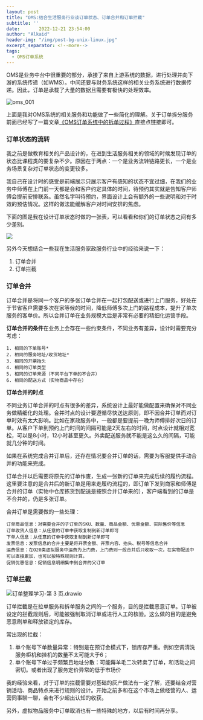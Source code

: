 ```yaml
---
layout: post
title: "OMS:结合生活服务行业谈订单状态、订单合并和订单拦截"
subtitle: ''
date:       2022-12-21 23:54:00
author: "Alkaid"
header-img: "/img/post-bg-unix-linux.jpg"
excerpt_separator: <!--more-->
tags:
  - OMS订单系统
---
```


OMS是业务中台中很重要的部分，承接了来自上游系统的数据，进行处理并向下游的系统传递（如WMS）。中间还要与财务系统这样的相关业务系统进行数据传递。因此，订单是承载了大量的数据且需要有极快的处理效率。

 <!--more-->

![oms_001](https://p.ipic.vip/3nuoha.png)

上面是我对OMS系统的相关服务和功能做了一些简化的理解。关于订单拆分服务前面已经写了一篇文章[《OMS订单系统中的拆单过程》](https://www.ifoz.net/2022/12/18/How-to-split-orders-in-OMS/)直接点链接即可。



### 订单状态的流转

我之前是做教育相关的产品设计的，在进到生活服务相关的领域的时候发现订单的状态比课程类的要复杂不少。原因在于两点：一个是业务流转链路更长，一个是业务场景复杂对订单状态的变更较多。

我自己在设计时的感受是前端展示只展示客户有感知的状态不宜过细，在我们的业务中师傅在上门前一天都是会和客户约定具体的时间，待预约其实就是告知客户师傅会提前安排联系。虽然名字叫待预约，界面设计上会有额外的一些说明和对于时效的预估情况。这样的做法能缓解客户对时间安排的焦虑。



下面的图是我在设计订单状态时做的一张表，可以看看和你们的订单状态之间有多少差别。

![](https://p.ipic.vip/lzhgi8.png)



另外今天想结合一些我在生活服务家政服务行业中的经验来说一下：

1. 订单合并
2. 订单拦截



### 订单合并
订单合并是将同一个客户的多张订单合并在一起打包配送或进行上门服务，好处在于节省客户需要多次在家等候的时间，降低师傅多次上门的路程成本，提升了单次服务的客单价。所以合并订单在业务规模大后是非常有必要的精细化运营手段。

**订单合并的条件**在业务上会存在一些约束条件，不同业务有差异，设计时需要充分考虑：

 	1. 相同的下单账号*
 	2. 相同的服务地址/收货地址*
 	3. 相同的开票抬头
 	4. 相同的订单类型
 	5. 相同的订单来源（不同平台下单的不合并）
 	6. 相同的配送方式（实物商品中存在）



**订单合并的时点**

不同业务订单合并的时点有很多的差异，系统设计上最好能做配置来确保对不同业务做精细化的处理。合并时点的设计要遵循尽快送达原则，即不因合并订单而对订单时效有太大影响。比如在家政服务中，一般都是要提前一晚为师傅排好次日的订单。从客户下单到预约上门时间的间隔可能是2天左右的时间，时点设计就相对宽松，可以是8小时，12小时甚至更久。外卖配送服务就不能是这么久的间隔，可能就几分钟的时间。

如果在系统完成合并订单后，还存在情况要合并订单的话，需要为客服提供手动合并的功能来完成。



订单合并以后需要将原先的订单作废，生成一张新的订单来完成后续的履约流程。这里要注意的是合并后的新订单是用来走履约流程的，即订单下发到商家和师傅是合并的订单（实物中仓库拣货到配送是按照合并订单来的），客户端看到的订单是不合并的，仍是多张订单。

合并订单是需要做的一些处理：

	订单商品信息：对需要合并的子订单的SKU、数量、商品金额、优惠金额、实际售价等信息
	订单收货人信息：从任意的订单中获取复制到新订单即可
	下单人信息：从任意的订单中获取复制到新订单即可
	发票信息：发票信息的合并主要是将开票金额、开票内容、抬头、税号等信息合并
	运费信息：在O20类虚拟服务中运费为上门费，上门费则一般合并后只收取一次，在实物配送中可以直接累加，也可以按特殊规则计算。
	促销优惠信息：促销信息明细集中到合并的父订单



### 订单拦截

![订单整理学习-第 3 页.drawio](https://p.ipic.vip/42tmas.png)



订单拦截是在拉单服务和拆单服务之间的一个服务，目的是拦截恶意订单。订单被设定的拦截规则后，可能被强制取消订单或进行人工的核验。这么做的目的是避免恶意刷单和释放锁定的库存。

常出现的拦截：

1. 单个账号下单数量异常：特别是在预订金模式下，锁库存严重。例如空调清洗服务柜机和挂机的数量不太可能大于6；
2. 单个账号下单过于频繁且地址分散：可能薅羊毛二次转卖了订单，和活动之间密切。或者出现了服务定价异常的低于市场价

我的经验来看，对于订单的拦截需要对基础的灰产做法有一定了解，还要结合对营销活动、商品特点来进行规则的设计。开始之前多和在这个市场上做经营的人、运营同事聊一聊，会有不少超出认知的收获。



另外，虚拟物品服务中订单取消也有一些特殊的地方，以后有时间再分享。


